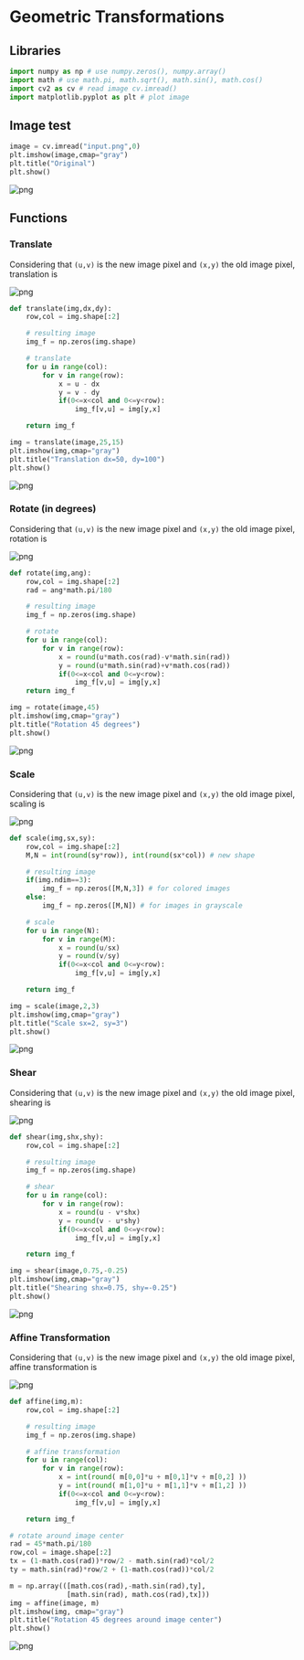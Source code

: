 
# Geometric Transformations

## Libraries


```python
import numpy as np # use numpy.zeros(), numpy.array()
import math # use math.pi, math.sqrt(), math.sin(), math.cos()
import cv2 as cv # read image cv.imread()
import matplotlib.pyplot as plt # plot image
```

## Image test


```python
image = cv.imread("input.png",0)
plt.imshow(image,cmap="gray")
plt.title("Original")
plt.show()
```


![png](images/input.png)


## Functions

### Translate

Considering that ``(u,v)`` is the new image pixel and ``(x,y)`` the old image pixel, translation is

![png](images/translation.png)

```python
def translate(img,dx,dy):
    row,col = img.shape[:2]

    # resulting image
    img_f = np.zeros(img.shape)

    # translate
    for u in range(col):
        for v in range(row):
            x = u - dx
            y = v - dy
            if(0<=x<col and 0<=y<row):
                img_f[v,u] = img[y,x]

    return img_f

img = translate(image,25,15)
plt.imshow(img,cmap="gray")
plt.title("Translation dx=50, dy=100")
plt.show()
```


![png](images/output_7_0.png)


### Rotate (in degrees)

Considering that ``(u,v)`` is the new image pixel and ``(x,y)`` the old image pixel, rotation is

![png](images/rotation.png)

```python
def rotate(img,ang):
    row,col = img.shape[:2]
    rad = ang*math.pi/180

    # resulting image
    img_f = np.zeros(img.shape)

    # rotate
    for u in range(col):
        for v in range(row):
            x = round(u*math.cos(rad)-v*math.sin(rad))
            y = round(u*math.sin(rad)+v*math.cos(rad))
            if(0<=x<col and 0<=y<row):
                img_f[v,u] = img[y,x]    
    return img_f

img = rotate(image,45)
plt.imshow(img,cmap="gray")
plt.title("Rotation 45 degrees")
plt.show()
```


![png](images/output_9_0.png)


### Scale

Considering that ``(u,v)`` is the new image pixel and ``(x,y)`` the old image pixel, scaling is

![png](images/scale.png)

```python
def scale(img,sx,sy):
    row,col = img.shape[:2]
    M,N = int(round(sy*row)), int(round(sx*col)) # new shape

    # resulting image
    if(img.ndim==3):
        img_f = np.zeros([M,N,3]) # for colored images
    else:
        img_f = np.zeros([M,N]) # for images in grayscale

    # scale
    for u in range(N):
        for v in range(M):
            x = round(u/sx)
            y = round(v/sy)
            if(0<=x<col and 0<=y<row):
                img_f[v,u] = img[y,x]

    return img_f

img = scale(image,2,3)
plt.imshow(img,cmap="gray")
plt.title("Scale sx=2, sy=3")
plt.show()
```


![png](images/output_11_0.png)


### Shear

Considering that ``(u,v)`` is the new image pixel and ``(x,y)`` the old image pixel, shearing is

![png](images/shear.png)

```python
def shear(img,shx,shy):
    row,col = img.shape[:2]

    # resulting image
    img_f = np.zeros(img.shape)

    # shear
    for u in range(col):
        for v in range(row):
            x = round(u - v*shx)
            y = round(v - u*shy)
            if(0<=x<col and 0<=y<row):
                img_f[v,u] = img[y,x]

    return img_f

img = shear(image,0.75,-0.25)
plt.imshow(img,cmap="gray")
plt.title("Shearing shx=0.75, shy=-0.25")
plt.show()
```


![png](images/output_13_0.png)


### Affine Transformation

Considering that ``(u,v)`` is the new image pixel and ``(x,y)`` the old image pixel, affine transformation is

![png](images/affine.png)

```python
def affine(img,m):
    row,col = img.shape[:2]

    # resulting image
    img_f = np.zeros(img.shape)

    # affine transformation
    for u in range(col):
        for v in range(row):            
            x = int(round( m[0,0]*u + m[0,1]*v + m[0,2] ))
            y = int(round( m[1,0]*u + m[1,1]*v + m[1,2] ))
            if(0<=x<col and 0<=y<row):
                img_f[v,u] = img[y,x]

    return img_f

# rotate around image center
rad = 45*math.pi/180
row,col = image.shape[:2]
tx = (1-math.cos(rad))*row/2 - math.sin(rad)*col/2
ty = math.sin(rad)*row/2 + (1-math.cos(rad))*col/2

m = np.array(([math.cos(rad),-math.sin(rad),ty],
              [math.sin(rad), math.cos(rad),tx]))
img = affine(image, m)
plt.imshow(img, cmap="gray")
plt.title("Rotation 45 degrees around image center")
plt.show()
```

![png](images/output_15_1.png)
